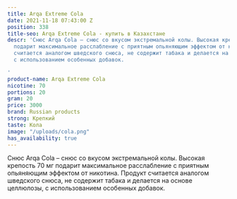 ```yaml
---
title: Arqa Extreme Cola
date: 2021-11-18 07:43:00 Z
position: 338
title-seo: Arqa Extreme Cola - купить в Казахстане
descr: 'Снюс Arqa Cola – снюс со вкусом экстремальной колы. Высокая крепость 70 мг
  подарит максимальное расслабление с приятным опьяняющим эффектом от никотина. Продукт
  считается аналогом шведского снюса, не содержит табака и делается на основе целлюлозы,
  с использованием особенных добавок.

'
product-name: Arqa Extreme Cola
nicotine: 70
portions: 20
gram: 20
price: 3000
brand: Russian products
strong: Крепкий
taste: Кола
image: "/uploads/cola.png"
has_availability: true
---
```


Снюс Arqa Cola – снюс со вкусом экстремальной колы. Высокая крепость 70 мг подарит максимальное расслабление с приятным опьяняющим эффектом от никотина. Продукт считается аналогом шведского снюса, не содержит табака и делается на основе целлюлозы, с использованием особенных добавок.
